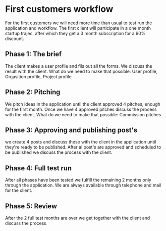  # First customers workflow
For the first customers we will need more time than usual to test run the application and workflow.
The first client will participate in a one month startup trajec, after which they get a 3 month subscription for a 90% discount. 

## Phase 1: The brief
The client makes a user profile and fils out all the forms.
We discuss the result with the client. 
What do we need to make that possible: User profile, Orgasition profile, Project profile

## Phase 2: Pitching 
We pitch ideas in the application until the client approved 4 pitches, enough for the first month. 
Once we have 4 approved pitches discuss the process with the client.
What do we need to make that possible: Commission pitches

## Phase 3: Approving and publishing post's
we create 4 posts and discuss these with the client in the application until they're ready to be published.
After al post's are approved and scheduled to be published we discuss the process with the client.

## Phase 4: Full test run
After all phases have been tested we fulfill the remaining 2 months only through the application. We are always available through telephone and mail for the client. 

## Phase 5: Review
After the 2 full test months are over we get together with the client and discuss the process. 
